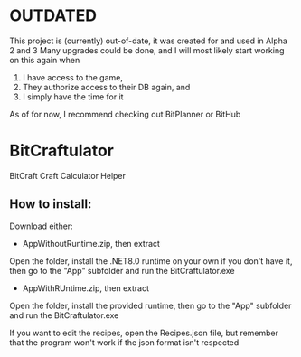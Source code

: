 # OUTDATED
This project is (currently) out-of-date, it was created for and used in Alpha 2 and 3
Many upgrades could be done, and I will most likely start working on this again when 
1. I have access to the game,
2. They authorize access to their DB again, and
3. I simply have the time for it

As of for now, I recommend checking out BitPlanner or BitHub

# BitCraftulator
BitCraft Craft Calculator Helper

## How to install:

Download either:
- AppWithoutRuntime.zip, then extract

Open the folder, install the .NET8.0 runtime on your own if you don't have it, then go to the "App" subfolder and run the BitCraftulator.exe

- AppWithRUntime.zip, then extract

Open the folder, install the provided runtime, then go to the "App" subfolder and run the BitCraftulator.exe


If you want to edit the recipes, open the Recipes.json file, but remember that the program won't work if the json format isn't respected
